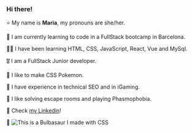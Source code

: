 ### Hi there! 

⭐️ My name is **Maria**, my pronouns are she/her.

🐗 I am currently learning to code in a FullStack bootcamp in Barcelona.

💃🏻 I have been learning HTML, CSS, JavaScript, React, Vue and MySql.

🎖 I am a FullStack Junior developer.

🐔 I like to make CSS Pokemon.

🍄 I have experience in technical SEO and in iGaming.

🌚 I like solving escape rooms and playing Phasmophobia.

🌮 Check [my Linkedin](https://www.linkedin.com/in/mariamvg/)!

🥦 ![This is a Bulbasaur I made with CSS](https://emepox.github.io/css_bulbasaur/)




<!--
**emepox/emepox** is a ✨ _special_ ✨ repository because its `README.md` (this file) appears on your GitHub profile.

Here are some ideas to get you started:

- 🔭 I’m currently working on ...
- 🌱 I’m currently learning ...
- 👯 I’m looking to collaborate on ...
- 🤔 I’m looking for help with ...
- 💬 Ask me about ...
- 📫 How to reach me: ...
- 😄 Pronouns: ...
- ⚡ Fun fact: ...
-->
